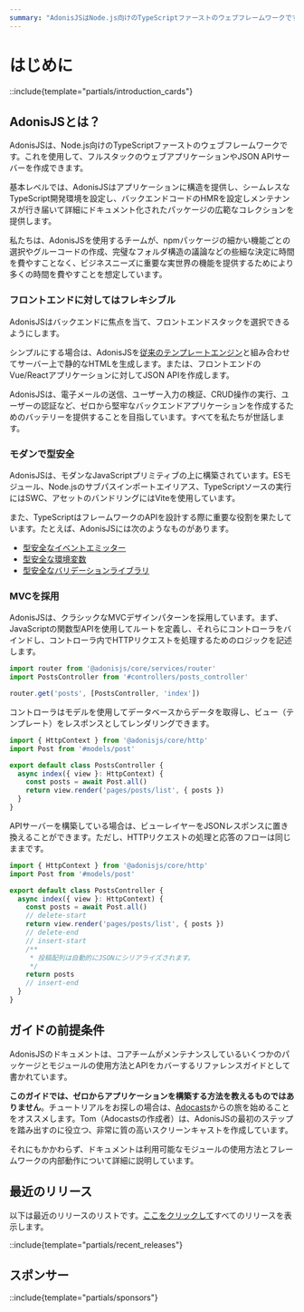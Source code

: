 ```yaml
---
summary: "AdonisJSはNode.js向けのTypeScriptファーストのウェブフレームワークです。フルスタックのウェブアプリケーションやJSON APIサーバーを作成できます。"
---
```


# はじめに

::include{template="partials/introduction_cards"}

## AdonisJSとは？

AdonisJSは、Node.js向けのTypeScriptファーストのウェブフレームワークです。これを使用して、フルスタックのウェブアプリケーションやJSON APIサーバーを作成できます。

基本レベルでは、AdonisJSはアプリケーションに構造を提供し、シームレスなTypeScript開発環境を設定し、バックエンドコードのHMRを設定しメンテナンスが行き届いて詳細にドキュメント化されたパッケージの広範なコレクションを提供します。

私たちは、AdonisJSを使用するチームが、npmパッケージの細かい機能ごとの選択やグルーコードの作成、完璧なフォルダ構造の議論などの些細な決定に時間を費やすことなく、ビジネスニーズに重要な実世界の機能を提供するためにより多くの時間を費やすことを想定しています。

### フロントエンドに対してはフレキシブル

AdonisJSはバックエンドに焦点を当て、フロントエンドスタックを選択できるようにします。

シンプルにする場合は、AdonisJSを[従来のテンプレートエンジン](../views-and-templates/introduction.md)と組み合わせてサーバー上で静的なHTMLを生成します。または、フロントエンドのVue/Reactアプリケーションに対してJSON APIを作成します。

AdonisJSは、電子メールの送信、ユーザー入力の検証、CRUD操作の実行、ユーザーの認証など、ゼロから堅牢なバックエンドアプリケーションを作成するためのバッテリーを提供することを目指しています。すべてを私たちが世話します。

### モダンで型安全

AdonisJSは、モダンなJavaScriptプリミティブの上に構築されています。ESモジュール、Node.jsのサブパスインポートエイリアス、TypeScriptソースの実行にはSWC、アセットのバンドリングにはViteを使用しています。


また、TypeScriptはフレームワークのAPIを設計する際に重要な役割を果たしています。たとえば、AdonisJSには次のようなものがあります。

- [型安全なイベントエミッター](../digging_deeper/emitter.md#making-events-type-safe)
- [型安全な環境変数](../getting_started/environment_variables.md)
- [型安全なバリデーションライブラリ](../basics/validation.md)

### MVCを採用

AdonisJSは、クラシックなMVCデザインパターンを採用しています。まず、JavaScriptの関数型APIを使用してルートを定義し、それらにコントローラをバインドし、コントローラ内でHTTPリクエストを処理するためのロジックを記述します。

```ts
import router from '@adonisjs/core/services/router'
import PostsController from '#controllers/posts_controller'

router.get('posts', [PostsController, 'index'])
```

コントローラはモデルを使用してデータベースからデータを取得し、ビュー（テンプレート）をレスポンスとしてレンダリングできます。

```ts
import { HttpContext } from '@adonisjs/core/http'
import Post from '#models/post'

export default class PostsController {
  async index({ view }: HttpContext) {
    const posts = await Post.all()
    return view.render('pages/posts/list', { posts })
  }
}
```

APIサーバーを構築している場合は、ビューレイヤーをJSONレスポンスに置き換えることができます。ただし、HTTPリクエストの処理と応答のフローは同じままです。

```ts
import { HttpContext } from '@adonisjs/core/http'
import Post from '#models/post'

export default class PostsController {
  async index({ view }: HttpContext) {
    const posts = await Post.all()
    // delete-start
    return view.render('pages/posts/list', { posts })
    // delete-end
    // insert-start
    /**
     * 投稿配列は自動的にJSONにシリアライズされます。
     */
    return posts
    // insert-end
  }
}
```

## ガイドの前提条件

AdonisJSのドキュメントは、コアチームがメンテナンスしているいくつかのパッケージとモジュールの使用方法とAPIをカバーするリファレンスガイドとして書かれています。

**このガイドでは、ゼロからアプリケーションを構築する方法を教えるものではありません**。チュートリアルをお探しの場合は、[Adocasts](https://adocasts.com/)からの旅を始めることをオススメします。Tom（Adocastsの作成者）は、AdonisJSの最初のステップを踏み出すのに役立つ、非常に質の高いスクリーンキャストを作成しています。

それにもかかわらず、ドキュメントは利用可能なモジュールの使用方法とフレームワークの内部動作について詳細に説明しています。

## 最近のリリース
以下は最近のリリースのリストです。[ここをクリックして](./releases.md)すべてのリリースを表示します。

::include{template="partials/recent_releases"}

## スポンサー

::include{template="partials/sponsors"}
